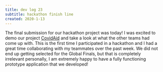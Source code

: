 ```yaml
---
title: dev log 23
subtitle: hackathon finish line
created: 2020-1-13
---
```


The final submission for our hackathon project was today! I was excited to demo our project [CovidAid](https://github.com/NitishGadangi/CovidAid) and take a look at what the other teams had come up with. This is the first time I participated in a hackathon and I had a great time collaborating with my teammates over the past week. We did not end up getting selected for the Global Finals, but that is completely irrelevant personally, I am extremely happy to have a fully functioning prototype application that we developed!
